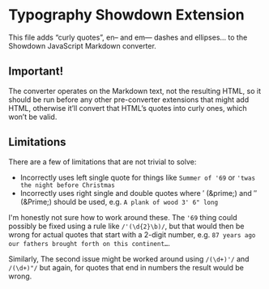 # Typography Showdown Extension

This file adds “curly quotes”, en– and em— dashes and ellipses… to the Showdown
JavaScript Markdown converter.

## Important!

The converter operates on the Markdown text, not the resulting HTML, so it
should be run before any other pre-converter extensions that might add HTML,
otherwise it’ll convert that HTML’s quotes into curly ones, which won’t be
valid.

## Limitations

There are a few of limitations that are not trivial to solve:

* Incorrectly uses left single quote for things like `Summer of '69` or `'twas the night before Christmas`
* Incorrectly uses right single and double quotes where &prime; (&amp;prime;) and &Prime; (&amp;Prime;) should be used, e.g. `A plank of wood 3' 6" long`

I'm honestly not sure how to work around these. The `'69` thing could possibly be fixed using a rule like `/'(\d{2}\b)/`, but that would then be wrong for actual quotes that start with a 2-digit number, e.g. `87 years ago our fathers brought forth on this continent…`.

Similarly, The second issue might be worked around using `/(\d+)'/` and `/(\d+)"/` but again, for quotes that end in numbers the result would be wrong.

